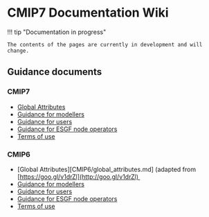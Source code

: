 # CMIP7 Documentation Wiki 



!!! tip "Documentation in progress"

    The contents of the pages are currently in development and will change. 

## Guidance documents
### CMIP7
- [Global Attributes](CMIP7/global_attributes.md)
- [Guidance for modellers](CMIP7/guidance_for_modellers.md)
- [Guidance for users](CMIP7/guidance_for_users.md)
- [Guidance for ESGF node operators](CMIP7/guidance_for_esgf.md)
- [Terms of use](CMIP7/terms_of_use.md)
### CMIP6
- [Global Attributes][CMIP6/global_attributes.md] (adapted from [https://goo.gl/v1drZl](http://goo.gl/v1drZl) 
- [Guidance for modellers](CMIP6/guidance_for_modellers.md)
- [Guidance for users](CMIP6/guidance_for_users.md)
- [Guidance for ESGF node operators](CMIP6/guidance_for_esgf.md)
- [Terms of use](CMIP6/terms_of_use.md)